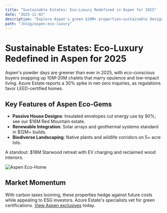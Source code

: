 ```yaml
---
title: "Sustainable Estates: Eco-Luxury Redefined in Aspen for 2025"
date: "2025-11-02"
description: "Explore Aspen's green $10M+ properties—sustainable designs driving the luxury market."
path: "/blog/aspen-eco-luxury"
---
```

# Sustainable Estates: Eco-Luxury Redefined in Aspen for 2025

Aspen's powder days are greener than ever in 2025, with eco-conscious buyers snapping up $10M–$20M chalets that marry opulence and low-impact living. Azure Estate reports a 30% spike in net-zero inquiries, as regulations favor LEED-certified homes.

## Key Features of Aspen Eco-Gems
- **Passive House Designs**: Insulated envelopes cut energy use by 90%; see our $16M Red Mountain estate.
- **Renewable Integration**: Solar arrays and geothermal systems standard in $12M+ builds.
- **Biodiverse Landscaping**: Native plants and wildlife corridors on 5+ acre lots.

A standout: $18M Starwood retreat with EV charging and reclaimed wood interiors.

![Aspen Eco-Home](https://images.unsplash.com/photo-1441974231531-c6227db76b6e?ixlib=rb-4.0.3&auto=format&fit=crop&w=800&q=80)

## Market Momentum
With carbon taxes looming, these properties hedge against future costs while appealing to ESG investors. Azure Estate's specialists vet for green certifications. [View Aspen exclusives](/listings?location=aspen) today.